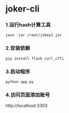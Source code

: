 # joker-cli
### 1.运行hash计算工具
```
java -jar /root/jokey1.jar
```

### 2.安装依赖
```
pip install flask curl_cffi
```

### 3.启动程序
```
python app.py
```

### 4.访问页面添加账号

http://localhost:3303
